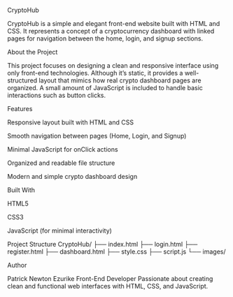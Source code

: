CryptoHub

CryptoHub is a simple and elegant front-end website built with HTML and CSS.
It represents a concept of a cryptocurrency dashboard with linked pages for navigation between the home, login, and signup sections.

About the Project

This project focuses on designing a clean and responsive interface using only front-end technologies.
Although it’s static, it provides a well-structured layout that mimics how real crypto dashboard pages are organized.
A small amount of JavaScript is included to handle basic interactions such as button clicks.

Features

Responsive layout built with HTML and CSS

Smooth navigation between pages (Home, Login, and Signup)

Minimal JavaScript for onClick actions

Organized and readable file structure

Modern and simple crypto dashboard design

Built With

HTML5

CSS3

JavaScript (for minimal interactivity)

Project Structure
CryptoHub/
├── index.html
├── login.html
├── register.html
├── dashboard.html
├── style.css
├── script.js
└── images/

Author

Patrick Newton Ezurike
Front-End Developer
Passionate about creating clean and functional web interfaces with HTML, CSS, and JavaScript.
